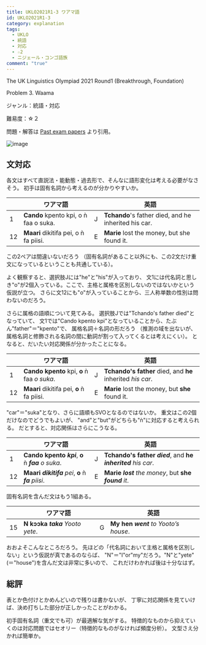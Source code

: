 ```yaml
---
title: UKLO2021R1-3 ワアマ語
id: UKLO2021R1-3
category: explanation
tags:
  - UKLO
  - 統語
  - 対応
  - ☆2
  - ニジェール・コンゴ語族
comment: "true"
---
```

The UK Linguistics Olympiad 2021 Round1 (Breakthrough, Foundation)

Problem 3. Waama

ジャンル：統語・対応

難易度：☆２

問題・解答は
[Past exam papers](https://www.uklo.org/problems-2021a)
より引用。

![image](/upload/uklo2021r1-3.jpg)

## 文対応

各文はすべて直説法・能動態・過去形で、そんなに語形変化は考える必要がなさそう。
初手は固有名詞から考えるのが分かりやすいか。

|     | ワアマ語                                  |     | 英語                                                   |
| --- | ------------------------------------- | --- | ---------------------------------------------------- |
| 1   | **Cando** kpento kpi, o ǹ faa o suka. | J   | **Tchando**'s father died, and he inherited his car. |
| 12  | **Maari** dikitifa pei, o ǹ fa piisi. | E   | **Marie** lost the money, but she found it.          |

この2ペアは間違いないだろう
（固有名詞があること以外にも、この2文だけ重文になっているということも共通している）。

よく観察すると、選択肢Jには"he"と"his"が入っており、
文1には代名詞と思しき"o"が2個入っている。ここで、主格と属格を区別しないのではないかという仮説が立つ。
さらに文12にも"o"が入っていることから、三人称単数の性別は問わないのだろう。

さらに属格の語順について見てみる。
選択肢Jでは"Tchando's father died"となっていて、
文1では"Cando kpento kpi"となっていることから、たぶん"father"＝"kpento"で、
属格名詞＋名詞の形だろう
（推測の域を出ないが、属格名詞と修飾される名詞の間に動詞が割って入ってくるとは考えにくい）。
となると、だいたい対応関係が分かったことになる。

|     | ワアマ語                                        |     | 英語                                                         |
| --- | ------------------------------------------- | --- | ---------------------------------------------------------- |
| 1   | **Cando kpento** kpi, **o** ǹ faa *o suka*. | J   | **Tchando's father** died, and **he** inherited *his car*. |
| 12  | **Maari** dikitifa pei, **o** ǹ fa piisi.   | E   | **Marie** lost the money, but **she** found it.            |

"car"＝"suka"となり、さらに語順もSVOとなるのではないか。
重文はこの2個だけなのでどうでもよいが、
"and"と"but"がどちらも"ǹ"に対応すると考えられる。
だとすると、対応関係はさらにこうなる。

|     | ワアマ語                                                      |     | 英語                                                                     |
| --- | --------------------------------------------------------- | --- | ---------------------------------------------------------------------- |
| 1   | **Cando kpento** ***kpi***, **o** ǹ ***faa*** *o suka*.   | J   | **Tchando's father** ***died***, and **he** ***inherited*** *his car*. |
| 12  | **Maari** ***dikitifa*** *pei*, **o** ǹ ***fa*** *piisi*. | E   | **Marie** ***lost*** *the money*, but **she** ***found*** *it*.        |

固有名詞を含んだ文はもう1組ある。

|     | ワアマ語                                 |     | 英語                                        |
| --- | ------------------------------------ | --- | ----------------------------------------- |
| 15  | **N kɔɔka** ***taka*** *Yooto yete*. | G   | **My hen** ***went*** *to Yooto’s house*. |

おおよそこんなところだろう。
先ほどの「代名詞において主格と属格を区別しない」という仮説が真であるのならば、
"N"＝"I"or"my"だろう。"N"と"yete"(＝"house")を含んだ文は非常に多いので、
これだけわかれば後は十分なはず。

## 総評

表とか色付けとかめんどいので残りは書かないが、
丁寧に対応関係を見ていけば、決め打ちした部分が正しかったことがわかる。

初手固有名詞（重文でも可）が最適解な気がする。
特徴的なものから抑えていくのは対応問題ではセオリー（特徴的なものがなければ頻度分析）。
文型さえ分かれば簡単か。